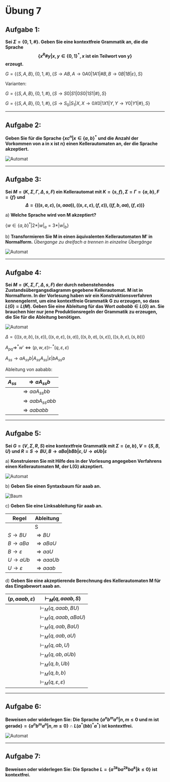 # Übung 7
## Aufgabe 1:
**Sei $\Sigma = \{0,1,\#\}$. Geben Sie eine kontextfreie Grammatik an, die die Sprache
$$\{x^R\#y | x,y \in \{0,1\}^*, x \text{ ist ein Teilwort von y}\}$$
erzeugt.**


$G=\{\{S,A,B\},\{0,1,\#\},\{S\rightarrow AB, A\rightarrow 0A0|1A1|\#B, B\rightarrow 0B|1B|\varepsilon\}, S\}$

Varianten:

$G=\{\{S,A,B\},\{0,1,\#\},\{S \rightarrow S0|S1|0S0|1S1|\#\}, S\}$

$G=\{\{S,A,B\},\{0,1,\#\},\{S\rightarrow S_0|S_1|X, X\rightarrow 0X0|1X1|Y, Y\rightarrow Y0|Y1|\#\}, S\}$

---
## Aufgabe 2:
**Geben Sie für die Sprache $\{xc^n | x \in \{a,b\}^* \text{ und die Anzahl der Vorkommen von a in x ist n}\}$ einen Kellerautomaten an, der die Sprache akzeptiert.**

![Automat](Automat2.jpg)

---
## Aufgabe 3:
**Sei $M=(K,\Sigma,\Gamma,\Delta,s,F)$ ein Kellerautomat mit $K=\{s,f\}, \Sigma = \Gamma = \{a,b\},F=\{f\}$ und
$$\Delta = \{((s,a,\varepsilon),(s,aaa)),((s,\varepsilon,\varepsilon),(f,\varepsilon)),((f,b,aa),(f,\varepsilon))\}$$**

a) **Welche Sprache wird von M akzeptiert?**

$\{ w \in \{a,b\}^* | 2*|w|_ a = 3*|w|_ b\}$

b) **Transformieren Sie M in einen äquivalenten Kellerautomaten M′ in Normalform.**
*Übergange zu dreifach a trennen in einzelne Übergänge*

![Automat](Automat3_GNF.jpg)

---
## Aufgabe 4:
**Sei $M=(K,\Sigma,\Gamma,\Delta,s,F)$ der durch nebenstehendes Zustandsübergangsdiagramm gegebene Kellerautomat. M ist in Normalform. In der Vorlesung haben wir ein Konstruktionsverfahren kennengelernt, um eine kontextfreie Grammatik G zu erzeugen, so dass $L(G)=L(M)$. Geben Sie eine Ableitung für das Wort $aababb \in L(G)$ an. Sie brauchen hier nur jene Produktionsregeln der Grammatik zu erzeugen, die Sie für die Ableitung benötigen.**

![Automat](Automat1.png)

$\Delta=\{((s,a,b),(s,\varepsilon)),((s,a,\varepsilon),(s,a)),((s,b,a),(s,\varepsilon)),((s,b,\varepsilon),(s,b))\}$

$A_{pq}\Rightarrow^* w' \Leftrightarrow (p,w,\varepsilon)\vdash^* (q,\varepsilon,\varepsilon)$

$A_{ss}\rightarrow aA_{ss}b | A_{ss}A_{ss} | \varepsilon | bA_{ss}a$

Ableitung von aababb:

| $A_{ss}$ | $\Rightarrow aA_{ss}b$ |
| -------- | ---------------------- |
|          | $\Rightarrow aaA_{ss}bb$ |
|          | $\Rightarrow aabA_{ss}abb$ |
|          | $\Rightarrow aababb$ |

---
## Aufgabe 5:
**Sei $G=(V,\Sigma,R,S)$ eine kontextfreie Grammatik mit $\Sigma = \{a, b\}, V = \{S, B, U \}$ und $R = {S \rightarrow BU, B \rightarrow aBa | bBb | \varepsilon, U \rightarrow aUb | \varepsilon}$**

a) **Konstruieren Sie mit Hilfe des in der Vorlesung angegeben Verfahrens einen Kellerautomaten M, der L(G) akzeptiert.**

![Automat](Automat5a.jpg)

b) **Geben Sie einen Syntaxbaum für aaab an.**

![Baum](Baum5b.jpg)

c) **Geben Sie eine Linksableitung für aaab an.**

| Regel                      | Ableitung |
|  ------------------------  |  -------  |
|                            | S         |
| $S\rightarrow BU$          | $\Rightarrow BU$ |
| $B\rightarrow aBa$         | $\Rightarrow aBaU$ |
| $B\rightarrow \varepsilon$ | $\Rightarrow aaU$ |
| $U\rightarrow aUb$         | $\Rightarrow aaaUb$ |
| $U\rightarrow \varepsilon$ | $\Rightarrow aaab$ |

d) **Geben Sie eine akzeptierende Berechnung des Kellerautomaten M für das Eingabewort aaab an.**

| $(p,aaab,\varepsilon)$ | $\vdash_M (q,aaab,S)$ |
| ---------------------- | -------------------- |
|                        | $\vdash_M (q,aaab,BU)$ |
|                        | $\vdash_M (q,aaab,aBaU)$ |
|                        | $\vdash_M (q,aab,BaU)$ |
|                        | $\vdash_M (q,aab,aU)$ |
|                        | $\vdash_M (q,ab,U)$ |
|                        | $\vdash_M (q,ab,aUb)$ |
|                        | $\vdash_M (q,b,Ub)$ |
|                        | $\vdash_M (q,b,b)$ |
|                        | $\vdash_M (q,\varepsilon,\varepsilon)$ |

---
## Aufgabe 6:
**Beweisen oder widerlegen Sie:
Die Sprache $\{a^nb^ma^n | n,m \leq 0 \text{ und m ist gerade} \} = \{a^nb^ma^n | n,m \leq 0\} \cap L(a^* (bb)^* a^*)$ ist kontextfrei.**

![Automat](Automat6.jpg)

---
## Aufgabe 7:
**Beweisen oder widerlegen Sie: Die Sprache $L=\{a^{3k}ba^{2k}ba^k | k \leq 0\}$ ist kontextfrei.**
